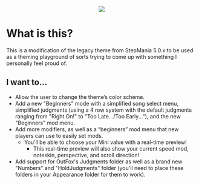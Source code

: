 <p align="center">
  <img src="https://user-images.githubusercontent.com/32800772/169924155-677dd027-83a1-4cde-9d47-17c3dc9fd62b.png" />
</p>

# What is this?
This is a modification of the legacy theme from StepMania 5.0.x to be used as a theming playground of sorts trying to come up with something I personally feel proud of.

## I want to…
- Allow the user to change the theme’s color scheme.
- Add a new "Beginners" mode with a simplified song select menu, simplified judgments (using a 4 row system with the default judgments ranging from "Right On!" to "Too Late.../Too Early..."), and the new "Beginners" mod menu.
- Add more modifiers, as well as a “beginners” mod menu that new players can use to easily set mods.
  - You'll be able to choose your Mini value with a real-time preview!
    - This real-time preview will also show your current speed mod, noteskin, perspective, and scroll direction!
- Add support for OutFox's Judgments folder as well as a brand new "Numbers" and "HoldJudgments" folder (you'll need to place these folders in your Appearance folder for them to work).
